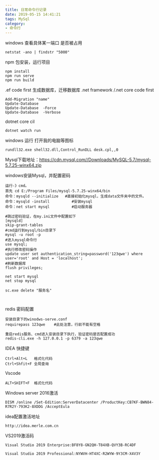 ```yaml
---
title: 日常命令行记录
date: 2019-05-15 14:41:21
tags: MySql
category:
- 命令行
---
```




windows 查看具体某一端口 是否被占用
```
netstat -ano | findstr "5000"
```

npm 包安装，运行项目
```
npm install
npm run serve
npm run build
```


.ef code first 生成数据库，迁移数据库
.net framework  /.net core code first 
```
Add-Migration "name"
Update-Database 
Update-Database  -Force
Update-Database  -Verbose
```


dotnet core cil
```
dotnet watch run

```

windows 运行 打开我的电脑等图标
```
rundll32.exe shell32.dll,Control_RunDLL desk.cpl,,0

```

Mysql下载地址：https://cdn.mysql.com//Downloads/MySQL-5.7/mysql-5.7.25-winx64.zip

windows安装Mysql，并配置密码
```
运行-》cmd。
首先 cd E:/Program Files/mysql-5.7.25-winx64/bin    
命令：mysqld --initialize   #直接初始化mysql，生成data文件夹中的文件。
命令：mysqld -install          #安装mysql
命令：net start mysql          #启动服务器

#跳过密码验证，在my.ini文件中配置如下
[mysqld]
skip-grant-tables
#cmd运行到mysql/bin目录下
mysql -u root -p
#进入mysql命令行
use mysql;
#执行修改密码操作
update user set authentication_string=password('123qwe') where user='root' and Host = 'localhost';
#刷新数据库
flush privileges;

net start mysql
net stop mysql

sc.exe delete "服务名"



```

redis 密码配置
```
安装目录下的winodws-serve.conf
requirepass 123qwe    #此处注意，行前不能有空格

重启redis服务、cmd进入安装目录下执行，验证密码是否配置成功
redis-cli.exe -h 127.0.0.1 -p 6379 -a 123qwe

```


IDEA 快捷键
```
Ctrl+Alt+L   格式化代码
Ctrl+Shfit+F 全局查询
```

Vscode
```
ALT+SHIFT+F  格式化代码
```


Windows server 2016激活
```
DISM /online /Set-Edition:ServerDatacenter /ProductKey:CB7KF-BWN84-R7R2Y-793K2-8XDDG /AcceptEula

```


idea配置激活地址
```
http://idea.merle.com.cn
```

VS2019激活码

```
Visual Studio 2019 Enterprise:BF8Y8-GN2QH-T84XB-QVY3B-RC4DF

Visual Studio 2019 Professional:NYWVH-HT4XC-R2WYW-9Y3CM-X4V3Y

```
